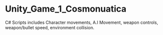 # Unity_Game_1_Cosmonuatica
C# Scripts includes Character movements, A.I Movement, weapon controls, weapon/bullet speed, environment collision. 
